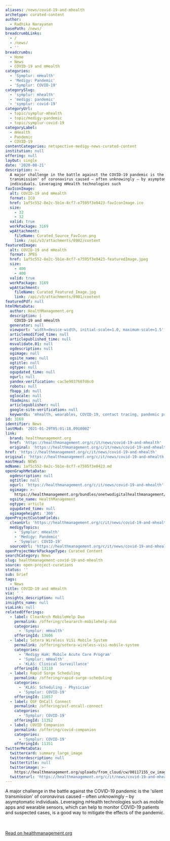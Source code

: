 ```yaml
---
aliases: /news/covid-19-and-mhealth
archetype: curated-content
author:
  - Radhika Narayanan
basePath: /news/
breadcrumbLinks:
  - /
  - /news/
  - ''
breadcrumbs:
  - Home
  - News
  - COVID-19 and mHealth
categories:
  - 'Symplur: mHealth'
  - 'Medigy: Pandemic'
  - 'Symplur: COVID-19'
categorySlug:
  - 'symplur: mhealth'
  - 'medigy: pandemic'
  - 'symplur: covid-19'
categoryUrl:
  - topic/symplur-mhealth
  - topic/medigy-pandemic
  - topic/symplur-covid-19
categoryLabel:
  - mHealth
  - Pandemic
  - COVID-19
contentCategories: netspective-medigy-news-curated-content
institution: null
offering: null
layOut: single
date: '2020-08-21'
description: >-
  A major challenge in the battle against the COVID-19 pandemic is the 'silent
  transmission' of coronavirus caused – often unknowingly – by asymptomatic
  individuals. Leveraging mHealth technologies such
favIconImage:
  alt: COVID-19 and mHealth
  format: ICO
  href: 1af5c552-8e2c-5b1e-8cf7-e7595f3e0423-favIconImage.ico
  size:
    - 32
    - 32
  valid: true
  workPackage: 3169
  wpAttachment:
    fileName: Curated_Source_FavIcon.png
    link: /api/v3/attachments/8982/content
featuredImage:
  alt: COVID-19 and mHealth
  format: JPEG
  href: 1af5c552-8e2c-5b1e-8cf7-e7595f3e0423-featuredImage.jpeg
  size:
    - 400
    - 400
  valid: true
  workPackage: 3169
  wpAttachment:
    fileName: Curated_Featured_Image.jpg
    link: /api/v3/attachments/8981/content
featuredPdf: null
htmlMetaData:
  author: HealthManagement.org
  description: |
    COVID-19 and mHealth
  generator: null
  viewport: 'width=device-width, initial-scale=1.0, maximum-scale=1.5'
  articlemodified_time: null
  articlepublished_time: null
  msvalidate.01: null
  ogdescription: null
  ogimage: null
  ogsite_name: null
  ogtitle: null
  ogtype: null
  ogupdated_time: null
  ogurl: null
  yandex-verification: cac5e9037607d6c0
  robots: null
  fbapp_id: null
  oglocale: null
  fbadmins: null
  articlepublisher: null
  google-site-verification: null
  keywords: 'mhealth, wearables, COVID-19, contact tracing, pandemic prevention'
id: 3169
identifier: News
lastMod: '2021-01-29T05:01:18.091000Z'
link:
  brand: healthmanagement.org
  href: 'https://healthmanagement.org/c/it/news/covid-19-and-mhealth'
  original: 'https://healthmanagement.org/c/it/news/covid-19-and-mhealth'
href: 'https://healthmanagement.org/c/it/news/covid-19-and-mhealth'
original: 'https://healthmanagement.org/c/it/news/covid-19-and-mhealth'
mastHead: NEWS
mdName: 1af5c552-8e2c-5b1e-8cf7-e7595f3e0423.md
openGraphMetaData:
  ogdescription: null
  ogtitle: null
  ogurl: 'https://healthmanagement.org/c/it/news/covid-19-and-mhealth'
  ogimage: >-
    https://healthmanagement.org/bundles/onetwodigitalhealthmanagement/img/healthmanagement_logo_square.jpg
  ogsite_name: HealthManagement
  ogtype: article
  ogupdated_time: null
  ogimageheight: '300'
openProjectCustomFields:
  cleanUrl: 'https://healthmanagement.org/c/it/news/covid-19-and-mhealth'
  medigyTopics:
    - 'Symplur: mHealth'
    - 'Medigy: Pandemic'
    - 'Symplur: COVID-19'
  sourceUrl: 'https://healthmanagement.org/c/it/news/covid-19-and-mhealth'
openProjectWorkPackageType: Curated Content
searchCategory: News
slug: healthmanagement-covid-19-and-mhealth
source: open-project-curations
status: ''
sub: brief
tags:
  - News
title: COVID-19 and mHealth
via: ' '
insights_description: null
insights_name: null
viaLink: null
relatedOfferings:
  - label: ClearArch MobileHelp Duo
    permalink: /offering/cleararch-mobilehelp-duo
    categories:
      - 'Symplur: mHealth'
    offeringId: 13606
  - label: Sotera Wireless ViSi Mobile System
    permalink: /offering/sotera-wireless-visi-mobile-system
    categories:
      - 'Medigy HaH: Mobile Acute Care Program'
      - 'Symplur: mHealth'
      - 'KLAS: Clinical Surveillance'
    offeringId: 13110
  - label: Rapid Surge Scheduling
    permalink: /offering/rapid-surge-scheduling
    categories:
      - 'KLAS: Scheduling - Physician'
      - 'Symplur: COVID-19'
    offeringId: 11657
  - label: OSF OnCall Connect
    permalink: /offering/osf-oncall-connect
    categories:
      - 'Symplur: COVID-19'
    offeringId: 11352
  - label: COVID Companion
    permalink: /offering/covid-companion
    categories:
      - 'Symplur: COVID-19'
    offeringId: 11351
twitterMetaData:
  twittercard: summary_large_image
  twitterdescription: null
  twittertitle: null
  twitterimage: >-
    https://healthmanagement.org/uploads/from_cloud/cw/00117155_cw_image_wi_bbb9a9a2c2345f1ec1827bb6049edb54.jpg
  twitterurl: 'https://healthmanagement.org/c/it/news/covid-19-and-mhealth'
---
```

A major challenge in the battle against the COVID-19 pandemic is the 'silent transmission' of coronavirus caused – often unknowingly – by asymptomatic individuals. Leveraging mHealth technologies such as mobile apps and wearable sensors, which can help to monitor COVID-19 patients and suspected cases, is a good way to mitigate the effects of the pandemic.

<br><br><a target="_blank" href=https://healthmanagement.org/c/it/news/covid-19-and-mhealth>Read on healthmanagement.org</a>